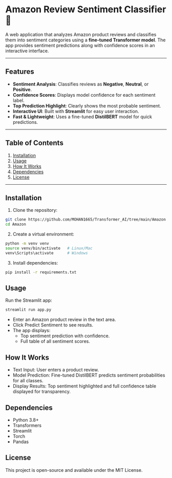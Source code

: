 # Amazon Review Sentiment Classifier 🛒

A web application that analyzes Amazon product reviews and classifies them into sentiment categories using a **fine-tuned Transformer model**. The app provides sentiment predictions along with confidence scores in an interactive interface.

---

## Features

- **Sentiment Analysis**: Classifies reviews as **Negative**, **Neutral**, or **Positive**.  
- **Confidence Scores**: Displays model confidence for each sentiment label.  
- **Top Prediction Highlight**: Clearly shows the most probable sentiment.  
- **Interactive UI**: Built with **Streamlit** for easy user interaction.  
- **Fast & Lightweight**: Uses a fine-tuned **DistilBERT** model for quick predictions.

---

## Table of Contents

1. [Installation](#installation)  
2. [Usage](#usage)  
3. [How It Works](#how-it-works)  
4. [Dependencies](#dependencies)  
5. [License](#license)  

---

## Installation

1. Clone the repository:

```bash
git clone https://github.com/MOHAN1665/Transformer_AI/tree/main/Amazon
cd Amazon
```

2. Create a virtual environment:
```bash
python -m venv venv
source venv/bin/activate   # Linux/Mac
venv\Scripts\activate      # Windows
```

3. Install dependencies:
```bash
pip install -r requirements.txt
```

## Usage
Run the Streamlit app:
```bash
streamlit run app.py
```
- Enter an Amazon product review in the text area.
- Click Predict Sentiment to see results.
- The app displays:
  - Top sentiment prediction with confidence.
  - Full table of all sentiment scores.
 
## How It Works

- Text Input: User enters a product review.
- Model Prediction: Fine-tuned DistilBERT predicts sentiment probabilities for all classes.
- Display Results: Top sentiment highlighted and full confidence table displayed for transparency.

## Dependencies

- Python 3.8+
- Transformers
- Streamlit
- Torch
- Pandas

## License
This project is open-source and available under the MIT License.
